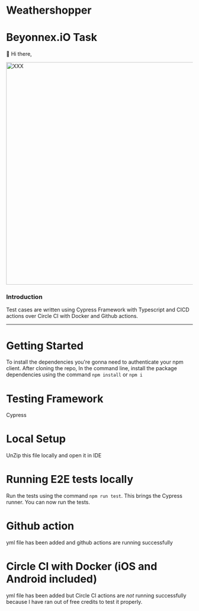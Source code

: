 # Weathershopper

# Beyonnex.iO Task

🔔 Hi there,


<img width="600" alt="XXX" src="https://www.monkeyuser.com/2022/unit-tests/248-unit-tests.png" class="center">

### Introduction

Test cases are written using Cypress Framework with Typescript and CICD actions over Circle CI with Docker and Github actions.

---

# Getting Started

To install the dependencies you're gonna need to authenticate your npm client.
After cloning the repo, In the command line, install the package dependencies using the command `npm install` or `npm i`

# Testing Framework
Cypress

# Local Setup
UnZip this file locally and open it in IDE

# Running E2E tests locally

Run the tests using the command `npm run test`. This brings the Cypress runner. You can now run the tests.

# Github action

yml file has been added and github actions are running successfully

# Circle CI with Docker (iOS and Android included)

yml file has been added but Circle CI actions are *not* running successfully because I have ran out of free credits to test it properly.




